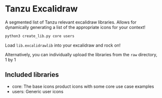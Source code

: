 # Tanzu Excalidraw

A segmented list of Tanzu relevant excalidraw libraries. Allows for dynamically generating a list of the appropriate icons for your context!

```bash
python3 create_lib.py core users
```

Load `lib.excalidrawlib` into your excalidraw and rock on!

Alternatively, you can individually upload the libraries from the `raw` directory, 1 by 1

## Included libraries
- core: The base icons product icons with some core use case examples
- users: Generic user icons
